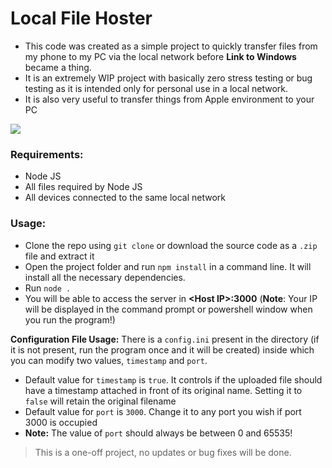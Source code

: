 # Local File Hoster

- This code was created as a simple project to quickly transfer files from my phone to my PC via the local network before **Link to Windows** became a thing.
- It is an extremely WIP project with basically zero stress testing or bug testing as it is intended only for personal use in a local network.
- It is also very useful to transfer things from Apple environment to your PC

![](https://i.imgur.com/sFcWx7j.png)

### Requirements:
- Node JS
- All files required by Node JS
- All devices connected to the same local network

### Usage:
- Clone the repo using `git clone` or download the source code as a `.zip` file and extract it
- Open the project folder and run `npm install` in a command line. It will install all the necessary dependencies.
- Run `node .`
- You will be able to access the server in **\<Host  IP\>:3000** (**Note**: Your IP will be displayed in the command prompt or powershell window when you run the program!)

**Configuration File Usage:**
There is a `config.ini` present in the directory (if it is not present, run the program once and it will be created) inside which you can modify two values, `timestamp` and `port`.
- Default value for `timestamp` is `true`. It controls if the uploaded file should have a timestamp attached in front of its original name. Setting it to `false` will retain the original filename
- Default value for `port` is `3000`. Change it to any port you wish if port 3000 is occupied
- **Note:** The value of `port` should always be between 0 and 65535!

> This is a one-off project, no updates or bug fixes will be done.